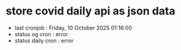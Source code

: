 # store covid daily api as json data

- last cronjob : Friday, 10 October 2025 01:16:00
- status og cron : error
- status daily cron : error
      
      